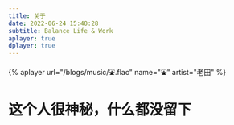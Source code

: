```yaml
---
title: 关于
date: 2022-06-24 15:40:28
subtitle: Balance Life & Work
aplayer: true
dplayer: true
---
```


{%  aplayer
    url="/blogs/music/⛲️.flac"
    name="⛲️"
    artist="老田"
%}

<h1>这个人很神秘，什么都没留下</h1>
